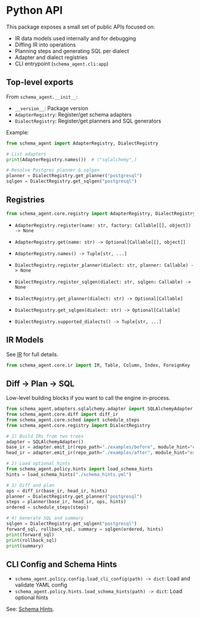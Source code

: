 # Python API

This package exposes a small set of public APIs focused on:

- IR data models used internally and for debugging
- Diffing IR into operations
- Planning steps and generating SQL per dialect
- Adapter and dialect registries
- CLI entrypoint (`schema_agent.cli:app`)

## Top-level exports

From `schema_agent.__init__`:

- `__version__`: Package version
- `AdapterRegistry`: Register/get schema adapters
- `DialectRegistry`: Register/get planners and SQL generators

Example:

```python
from schema_agent import AdapterRegistry, DialectRegistry

# List adapters
print(AdapterRegistry.names())  # ("sqlalchemy",)

# Resolve Postgres planner & sqlgen
planner = DialectRegistry.get_planner("postgresql")
sqlgen = DialectRegistry.get_sqlgen("postgresql")
```

## Registries

```python
from schema_agent.core.registry import AdapterRegistry, DialectRegistry
```

- `AdapterRegistry.register(name: str, factory: Callable[[], object]) -> None`
- `AdapterRegistry.get(name: str) -> Optional[Callable[[], object]]`
- `AdapterRegistry.names() -> Tuple[str, ...]`

- `DialectRegistry.register_planner(dialect: str, planner: Callable) -> None`
- `DialectRegistry.register_sqlgen(dialect: str, sqlgen: Callable) -> None`
- `DialectRegistry.get_planner(dialect: str) -> Optional[Callable]`
- `DialectRegistry.get_sqlgen(dialect: str) -> Optional[Callable]`
- `DialectRegistry.supported_dialects() -> Tuple[str, ...]`

## IR Models

See [IR](./ir.md) for full details.

```python
from schema_agent.core.ir import IR, Table, Column, Index, ForeignKey
```

## Diff → Plan → SQL

Low-level building blocks if you want to call the engine in-process.

```python
from schema_agent.adapters.sqlalchemy.adapter import SQLAlchemyAdapter
from schema_agent.core.diff import diff_ir
from schema_agent.core.sched import schedule_steps
from schema_agent.core.registry import DialectRegistry

# 1) Build IRs from two trees
adapter = SQLAlchemyAdapter()
base_ir = adapter.emit_ir(repo_path="./examples/before", module_hint="examples.before.models")
head_ir = adapter.emit_ir(repo_path="./examples/after", module_hint="examples.after.models")

# 2) Load optional hints
from schema_agent.policy.hints import load_schema_hints
hints = load_schema_hints("./schema_hints.yml")

# 3) Diff and plan
ops = diff_ir(base_ir, head_ir, hints)
planner = DialectRegistry.get_planner("postgresql")
steps = planner(base_ir, head_ir, ops, hints)
ordered = schedule_steps(steps)

# 4) Generate SQL and summary
sqlgen = DialectRegistry.get_sqlgen("postgresql")
forward_sql, rollback_sql, summary = sqlgen(ordered, hints)
print(forward_sql)
print(rollback_sql)
print(summary)
```

## CLI Config and Schema Hints

- `schema_agent.policy.config.load_cli_config(path) -> dict`: Load and validate YAML config
- `schema_agent.policy.hints.load_schema_hints(path) -> dict`: Load optional hints

See: [Schema Hints](./schema-hints.md).